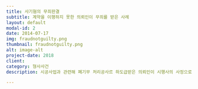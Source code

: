 ```yaml
---
title: 사기혐의 무죄판결
subtitle: 계약을 이행하지 못한 의뢰인이 무죄를 받은 사례
layout: default
modal-id: 2
date: 2014-07-17
img: fraudnotguilty.png
thumbnail: fraudnotguilty.png
alt: image-alt
project-date: 2018
client: 
category: 형사사건
description: 시공사업과 관련해 폐기무 처리공사르 하도급받은 의뢰인이 시행사의 사정으로 인해 불가항력으로 의무를 이행하지 못하였지만, 고소업체는 의뢰인을 사기혐읠 고소하였습니다. 이에 저희는 의뢰인이 보관하고 있었던 계약서, 이체확인증, 증인신문 등을 통해 의뢰인이 의무르 이행하지 못하 것은 계약체결 당시 예측할 수 없었던 사정으로 인한 것이었다는 점을 입증해 무죄를 받은 사안입니다. 

---
```

